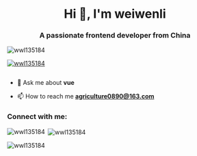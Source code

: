 <h1 align="center">Hi 👋, I'm weiwenli</h1>
<h3 align="center">A passionate frontend developer from China</h3>

<p align="left"> <img src="https://komarev.com/ghpvc/?username=wwl135184&label=Profile%20views&color=0e75b6&style=flat" alt="wwl135184" /> </p>

<p align="left"> <a href="https://github.com/ryo-ma/github-profile-trophy"><img src="https://github-profile-trophy.vercel.app/?username=wwl135184" alt="wwl135184" /></a> </p>

<p align="left"> <a href="https://twitter.com/" target="blank"><img src="https://img.shields.io/twitter/follow/?logo=twitter&style=for-the-badge" alt="" /></a> </p>

- 💬 Ask me about **vue**

- 📫 How to reach me **agriculture0890@163.com**

<h3 align="left">Connect with me:</h3>
<p align="left">
</p>

<p><img align="left" src="https://github-readme-stats.vercel.app/api/top-langs?username=wwl135184&show_icons=true&locale=en&layout=compact" alt="wwl135184" /></p>

<p>&nbsp;<img align="center" src="https://github-readme-stats.vercel.app/api?username=wwl135184&show_icons=true&locale=en" alt="wwl135184" /></p>

<p><img align="center" src="https://github-readme-streak-stats.herokuapp.com/?user=wwl135184&" alt="wwl135184" /></p>

